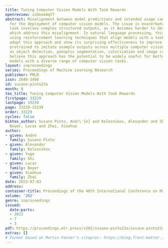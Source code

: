 ```yaml
---
title: Tuning Computer Vision Models With Task Rewards
openreview: zzOooeAqtT
abstract: Misalignment between model predictions and intended usage can be detrimental
  for the deployment of computer vision models. The issue is exacerbated when the
  task involves complex structured outputs, as it becomes harder to design procedures
  which address this misalignment. In natural language processing, this is often addressed
  using reinforcement learning techniques that align models with a task reward. We
  adopt this approach and show its surprising effectiveness to improve generic models
  pretrained to imitate example outputs across multiple computer vision tasks, such
  as object detection, panoptic segmentation, colorization and image captioning. We
  believe this approach has the potential to be widely useful for better aligning
  models with a diverse range of computer vision tasks.
layout: inproceedings
series: Proceedings of Machine Learning Research
publisher: PMLR
issn: 2640-3498
id: susano-pinto23a
month: 0
tex_title: Tuning Computer Vision Models With Task Rewards
firstpage: 33229
lastpage: 33239
page: 33229-33239
order: 33229
cycles: false
bibtex_author: Susano Pinto, Andr\'{e} and Kolesnikov, Alexander and Shi, Yuge and
  Beyer, Lucas and Zhai, Xiaohua
author:
- given: André
  family: Susano Pinto
- given: Alexander
  family: Kolesnikov
- given: Yuge
  family: Shi
- given: Lucas
  family: Beyer
- given: Xiaohua
  family: Zhai
date: 2023-07-03
address: 
container-title: Proceedings of the 40th International Conference on Machine Learning
volume: '202'
genre: inproceedings
issued:
  date-parts:
  - 2023
  - 7
  - 3
pdf: https://proceedings.mlr.press/v202/susano-pinto23a/susano-pinto23a.pdf
extras: []
# Format based on Martin Fenner's citeproc: https://blog.front-matter.io/posts/citeproc-yaml-for-bibliographies/
---
```

